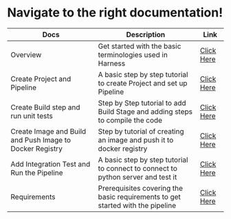 # Navigate to the right documentation!

| Docs | Description | Link |
| --- | --- | --- |
| Overview | Get started with the basic terminologies used in Harness | [Click Here](overview.md) 
| Create Project and Pipeline | A basic step by step tutorial to create Project and set up Pipeline | [Click Here](CreatePipeline.md) |
| Create Build step and run unit tests | Step by Step tutorial to add Build Stage and adding steps to compile the code| [Click Here](build.md) |
| Create Image and Build and Push Image to Docker Registry | Step by tutorial of creating an image and push it to docker registry| [Click Here](DockerPush.md) 
| Add Integration Test and Run the Pipeline | A basic step by step tutorial to connect to connect to python server and test it  | [Click Here](Integration.md) |
| Requirements | Prerequisites covering the basic requirements to get started with the pipeline | [Click Here](requirements.md) |
